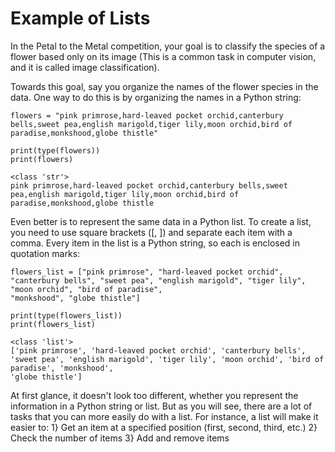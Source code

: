 # Example of Lists
In the Petal to the Metal competition, your goal is to classify the species of a flower based only on its image (This is a common task in computer vision, and it is called
image classification).

Towards this goal, say you organize the names of the flower species in the data. One way to do this is by organizing the names in a Python string:

    flowers = "pink primrose,hard-leaved pocket orchid,canterbury bells,sweet pea,english marigold,tiger lily,moon orchid,bird of paradise,monkshood,globe thistle"

    print(type(flowers))
    print(flowers)

    <class 'str'>
    pink primrose,hard-leaved pocket orchid,canterbury bells,sweet pea,english marigold,tiger lily,moon orchid,bird of paradise,monkshood,globe thistle


Even better is to represent the same data in a Python list. To create a list, you need to use square brackets ([, ]) and separate each item with a comma.
Every item in the list is a Python string, so each is enclosed in quotation marks:

    flowers_list = ["pink primrose", "hard-leaved pocket orchid", "canterbury bells", "sweet pea", "english marigold", "tiger lily", "moon orchid", "bird of paradise",
    "monkshood", "globe thistle"]

    print(type(flowers_list))
    print(flowers_list)

    <class 'list'>
    ['pink primrose', 'hard-leaved pocket orchid', 'canterbury bells', 'sweet pea', 'english marigold', 'tiger lily', 'moon orchid', 'bird of paradise', 'monkshood',
    'globe thistle']

At first glance, it doesn't look too different, whether you represent the information in a Python string or list. But as you will see, there are a lot of tasks that
you can more easily do with a list. For instance, a list will make it easier to:
1} Get an item at a specified position (first, second, third, etc.)
2} Check the number of items
3} Add and remove items

